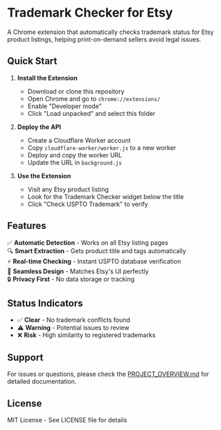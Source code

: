 # Trademark Checker for Etsy

A Chrome extension that automatically checks trademark status for Etsy product listings, helping print-on-demand sellers avoid legal issues.

## Quick Start

1. **Install the Extension**
   - Download or clone this repository
   - Open Chrome and go to `chrome://extensions/`
   - Enable "Developer mode"
   - Click "Load unpacked" and select this folder

2. **Deploy the API**
   - Create a Cloudflare Worker account
   - Copy `cloudflare-worker/worker.js` to a new worker
   - Deploy and copy the worker URL
   - Update the URL in `background.js`

3. **Use the Extension**
   - Visit any Etsy product listing
   - Look for the Trademark Checker widget below the title
   - Click "Check USPTO Trademark" to verify

## Features

✅ **Automatic Detection** - Works on all Etsy listing pages  
🔍 **Smart Extraction** - Gets product title and tags automatically  
⚡ **Real-time Checking** - Instant USPTO database verification  
🎨 **Seamless Design** - Matches Etsy's UI perfectly  
🔒 **Privacy First** - No data storage or tracking

## Status Indicators

- ✅ **Clear** - No trademark conflicts found
- ⚠️ **Warning** - Potential issues to review  
- ❌ **Risk** - High similarity to registered trademarks

## Support

For issues or questions, please check the [PROJECT_OVERVIEW.md](PROJECT_OVERVIEW.md) for detailed documentation.

## License

MIT License - See LICENSE file for details